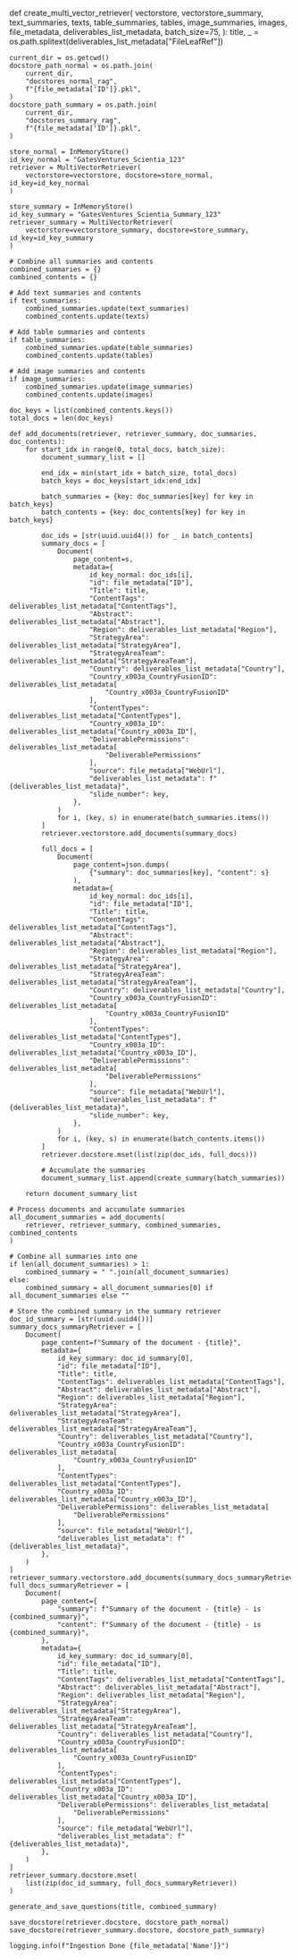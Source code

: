 def create_multi_vector_retriever(
    vectorstore,
    vectorstore_summary,
    text_summaries,
    texts,
    table_summaries,
    tables,
    image_summaries,
    images,
    file_metadata,
    deliverables_list_metadata,
    batch_size=75,
):
    title, _ = os.path.splitext(deliverables_list_metadata["FileLeafRef"])

    current_dir = os.getcwd()
    docstore_path_normal = os.path.join(
        current_dir,
        "docstores_normal_rag",
        f"{file_metadata['ID']}.pkl",
    )
    docstore_path_summary = os.path.join(
        current_dir,
        "docstores_summary_rag",
        f"{file_metadata['ID']}.pkl",
    )

    store_normal = InMemoryStore()
    id_key_normal = "GatesVentures_Scientia_123"
    retriever = MultiVectorRetriever(
        vectorstore=vectorstore, docstore=store_normal, id_key=id_key_normal
    )

    store_summary = InMemoryStore()
    id_key_summary = "GatesVentures_Scientia_Summary_123"
    retriever_summary = MultiVectorRetriever(
        vectorstore=vectorstore_summary, docstore=store_summary, id_key=id_key_summary
    )

    # Combine all summaries and contents
    combined_summaries = {}
    combined_contents = {}

    # Add text summaries and contents
    if text_summaries:
        combined_summaries.update(text_summaries)
        combined_contents.update(texts)

    # Add table summaries and contents
    if table_summaries:
        combined_summaries.update(table_summaries)
        combined_contents.update(tables)

    # Add image summaries and contents
    if image_summaries:
        combined_summaries.update(image_summaries)
        combined_contents.update(images)

    doc_keys = list(combined_contents.keys())
    total_docs = len(doc_keys)

    def add_documents(retriever, retriever_summary, doc_summaries, doc_contents):
        for start_idx in range(0, total_docs, batch_size):
            document_summary_list = []

            end_idx = min(start_idx + batch_size, total_docs)
            batch_keys = doc_keys[start_idx:end_idx]

            batch_summaries = {key: doc_summaries[key] for key in batch_keys}
            batch_contents = {key: doc_contents[key] for key in batch_keys}

            doc_ids = [str(uuid.uuid4()) for _ in batch_contents]
            summary_docs = [
                Document(
                    page_content=s,
                    metadata={
                        id_key_normal: doc_ids[i],
                        "id": file_metadata["ID"],
                        "Title": title,
                        "ContentTags": deliverables_list_metadata["ContentTags"],
                        "Abstract": deliverables_list_metadata["Abstract"],
                        "Region": deliverables_list_metadata["Region"],
                        "StrategyArea": deliverables_list_metadata["StrategyArea"],
                        "StrategyAreaTeam": deliverables_list_metadata["StrategyAreaTeam"],
                        "Country": deliverables_list_metadata["Country"],
                        "Country_x003a_CountryFusionID": deliverables_list_metadata[
                            "Country_x003a_CountryFusionID"
                        ],
                        "ContentTypes": deliverables_list_metadata["ContentTypes"],
                        "Country_x003a_ID": deliverables_list_metadata["Country_x003a_ID"],
                        "DeliverablePermissions": deliverables_list_metadata[
                            "DeliverablePermissions"
                        ],
                        "source": file_metadata["WebUrl"],
                        "deliverables_list_metadata": f"{deliverables_list_metadata}",
                        "slide_number": key,
                    },
                )
                for i, (key, s) in enumerate(batch_summaries.items())
            ]
            retriever.vectorstore.add_documents(summary_docs)

            full_docs = [
                Document(
                    page_content=json.dumps(
                        {"summary": doc_summaries[key], "content": s}
                    ),
                    metadata={
                        id_key_normal: doc_ids[i],
                        "id": file_metadata["ID"],
                        "Title": title,
                        "ContentTags": deliverables_list_metadata["ContentTags"],
                        "Abstract": deliverables_list_metadata["Abstract"],
                        "Region": deliverables_list_metadata["Region"],
                        "StrategyArea": deliverables_list_metadata["StrategyArea"],
                        "StrategyAreaTeam": deliverables_list_metadata["StrategyAreaTeam"],
                        "Country": deliverables_list_metadata["Country"],
                        "Country_x003a_CountryFusionID": deliverables_list_metadata[
                            "Country_x003a_CountryFusionID"
                        ],
                        "ContentTypes": deliverables_list_metadata["ContentTypes"],
                        "Country_x003a_ID": deliverables_list_metadata["Country_x003a_ID"],
                        "DeliverablePermissions": deliverables_list_metadata[
                            "DeliverablePermissions"
                        ],
                        "source": file_metadata["WebUrl"],
                        "deliverables_list_metadata": f"{deliverables_list_metadata}",
                        "slide_number": key,
                    },
                )
                for i, (key, s) in enumerate(batch_contents.items())
            ]
            retriever.docstore.mset(list(zip(doc_ids, full_docs)))

            # Accumulate the summaries
            document_summary_list.append(create_summary(batch_summaries))

        return document_summary_list

    # Process documents and accumulate summaries
    all_document_summaries = add_documents(
        retriever, retriever_summary, combined_summaries, combined_contents
    )

    # Combine all summaries into one
    if len(all_document_summaries) > 1:
        combined_summary = " ".join(all_document_summaries)
    else:
        combined_summary = all_document_summaries[0] if all_document_summaries else ""

    # Store the combined summary in the summary retriever
    doc_id_summary = [str(uuid.uuid4())]
    summary_docs_summaryRetriever = [
        Document(
            page_content=f"Summary of the document - {title}",
            metadata={
                id_key_summary: doc_id_summary[0],
                "id": file_metadata["ID"],
                "Title": title,
                "ContentTags": deliverables_list_metadata["ContentTags"],
                "Abstract": deliverables_list_metadata["Abstract"],
                "Region": deliverables_list_metadata["Region"],
                "StrategyArea": deliverables_list_metadata["StrategyArea"],
                "StrategyAreaTeam": deliverables_list_metadata["StrategyAreaTeam"],
                "Country": deliverables_list_metadata["Country"],
                "Country_x003a_CountryFusionID": deliverables_list_metadata[
                    "Country_x003a_CountryFusionID"
                ],
                "ContentTypes": deliverables_list_metadata["ContentTypes"],
                "Country_x003a_ID": deliverables_list_metadata["Country_x003a_ID"],
                "DeliverablePermissions": deliverables_list_metadata[
                    "DeliverablePermissions"
                ],
                "source": file_metadata["WebUrl"],
                "deliverables_list_metadata": f"{deliverables_list_metadata}",
            },
        )
    ]
    retriever_summary.vectorstore.add_documents(summary_docs_summaryRetriever)
    full_docs_summaryRetriever = [
        Document(
            page_content={
                "summary": f"Summary of the document - {title} - is {combined_summary}",
                "content": f"Summary of the document - {title} - is {combined_summary}",
            },
            metadata={
                id_key_summary: doc_id_summary[0],
                "id": file_metadata["ID"],
                "Title": title,
                "ContentTags": deliverables_list_metadata["ContentTags"],
                "Abstract": deliverables_list_metadata["Abstract"],
                "Region": deliverables_list_metadata["Region"],
                "StrategyArea": deliverables_list_metadata["StrategyArea"],
                "StrategyAreaTeam": deliverables_list_metadata["StrategyAreaTeam"],
                "Country": deliverables_list_metadata["Country"],
                "Country_x003a_CountryFusionID": deliverables_list_metadata[
                    "Country_x003a_CountryFusionID"
                ],
                "ContentTypes": deliverables_list_metadata["ContentTypes"],
                "Country_x003a_ID": deliverables_list_metadata["Country_x003a_ID"],
                "DeliverablePermissions": deliverables_list_metadata[
                    "DeliverablePermissions"
                ],
                "source": file_metadata["WebUrl"],
                "deliverables_list_metadata": f"{deliverables_list_metadata}",
            },
        )
    ]
    retriever_summary.docstore.mset(
        list(zip(doc_id_summary, full_docs_summaryRetriever))
    )

    generate_and_save_questions(title, combined_summary)

    save_docstore(retriever.docstore, docstore_path_normal)
    save_docstore(retriever_summary.docstore, docstore_path_summary)

    logging.info(f"Ingestion Done {file_metadata['Name']}")
